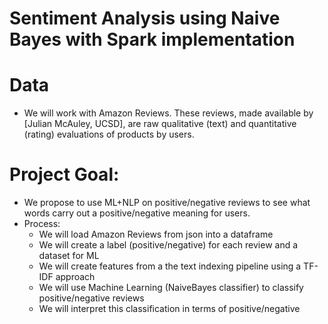 # Sentiment Analysis using Naive Bayes with Spark implementation

# Data
- We will work with Amazon Reviews. These reviews, made available by [Julian McAuley, UCSD], are raw qualitative (text) and quantitative (rating) evaluations of products by users. 
# Project Goal:
- We propose to use ML+NLP on positive/negative reviews to see what words carry out a positive/negative meaning for users.
- Process:
  - We will load Amazon Reviews from json into a dataframe
  - We will create a label (positive/negative) for each review and a dataset for ML
  - We will create features from a the text indexing pipeline using a TF-IDF approach
  - We will use Machine Learning (NaiveBayes classifier) to classify positive/negative reviews
  - We will interpret this classification in terms of positive/negative

